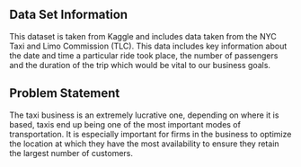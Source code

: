 ## Data Set Information

This dataset is taken from Kaggle and includes data taken from the NYC Taxi and Limo Commission (TLC). This data includes key information about the date and time a particular ride took place, the number of passengers and the duration of the trip which would be vital to our business goals.

## Problem Statement 

The taxi business is an extremely lucrative one, depending on where it is based, taxis end up being one of the most important modes of transportation. It is especially important for firms in the business to optimize the location at which they have the most availability to ensure they retain the largest number of customers.